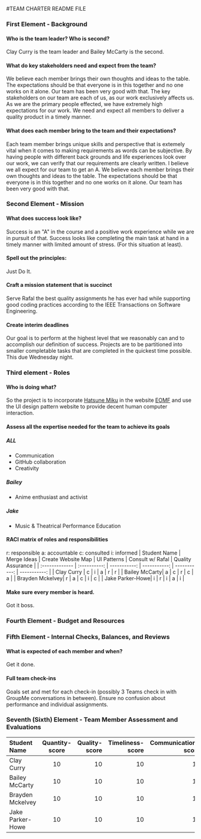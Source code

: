 #TEAM CHARTER README FILE

### First Element - Background
#### Who is the team leader? Who is second?
  Clay Curry is the team leader and Bailey McCarty is the second. 

#### What do key stakeholders need and expect from the team?
We believe each member brings their own thoughts and ideas to the table. The expectations should be that everyone is in this together and no one works on it alone. Our team has been very good with that. The key stakeholders on our team are each of us, as our work exclusively affects us. As we are the primary people effected, we have extremely high expectations for our work. 
We need and expect all members to deliver a quality product in a timely manner. 

#### What does each member bring to the team and their expectations?
Each team member brings unique skills and perspective that is extemely vital when it comes to making requirements as words can be subjective. By having people with different back grounds and life experiences look over our work, we can verify that our requirements are clearly written. I believe we all expect for our team to get an A. 
We believe each member brings their own thoughts and ideas to the table. The expectations should be that everyone is in this together and no one works on it alone. Our team has been very good with that.



### Second Element - Mission

#### What does success look like?
Success is an "A" in the course and a positive work experience while we are in pursuit of that. Success looks like completing the main task at hand in a timely manner with limited amount of stress. (For this situation at least).
    
#### Spell out the principles:
 Just Do It.

#### Craft a mission statement that is succinct
Serve Rafal the best quality assignments he has ever had while supporting good coding practices according to the IEEE Transactions on Software Engineering.

#### Create interim deadlines
Our goal is to perform at the highest level that we reasonably can and to accomplish our definition of success.  Projects are to be partitioned into smaller completable tasks that are completed in the quickest time possible. This due Wednesday night.


### Third element - Roles
#### Who is doing what?
So the project is to incorporate [Hatsune Miku](https://www.youtube.com/watch?v=nbFxHdszYvA&t=3884s) in the website [EOMF](http://eomf.ou.edu/) and use the UI design pattern website to provide decent human computer interaction.

#### Assess all the expertise needed for the team to achieve its goals 

##### ALL
 * Communication
 * GitHub collaboration
 * Creativity
##### Bailey
* Anime enthusiast and activist
##### Jake
* Music & Theatrical Performance Education 

#### RACI matrix of roles and responsibilities

r: responsible a: accountable c: consulted i: informed
| Student Name      | Merge Ideas     | Create Website Map     | UI Patterns | Consult w/ Rafal | Quality Assurance |
| :------------- | :----------: | -----------: | -----------: | -----------: | -----------: |
| Clay Curry | c | i | a | r | r |
| Bailey McCarty| a | c | r | c | a |
| Brayden Mckelvey| r | a | c | i | c |
| Jake Parker-Howe| i | r | i | a | i |

#### Make sure every member is heard. 
Got it boss.


### Fourth Element - Budget and Resources


### Fifth Element - Internal Checks, Balances, and Reviews
#### What is expected of each member and when?  
Get it done.

#### Full team check-ins  
Goals set and met for each check-in (possibly 3 Teams check in with GroupMe conversations in between). Ensure no confusion about performance and individual assignments.  


### Seventh (Sixth) Element - Team Member Assessment and Evaluations

| Student Name      | Quantity-score     | Quality-score     | Timeliness-score | Communication-score |
| :------------- | :----------: | -----------: | -----------: | -----------: |
| Clay Curry | 10 | 10 | 10 |10 |
| Bailey McCarty|10|10|10|10 |
| Brayden Mckelvey|10|10|10|10 |
| Jake Parker-Howe|10|10|10|10 |
